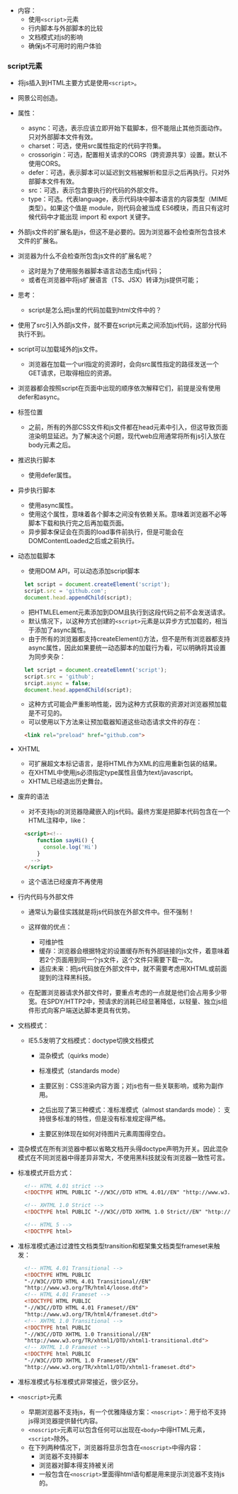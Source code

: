 - 内容：
  - 使用`<script>`元素
  - 行内脚本与外部脚本的比较
  - 文档模式对js的影响
  - 确保js不可用时的用户体验

### script元素
- 将js插入到HTML主要方式是使用`<script>`。
- 网景公司创造。

- 属性：
  - async：可选，表示应该立即开始下载脚本，但不能阻止其他页面动作。只对外部脚本文件有效。
  - charset：可选，使用src属性指定的代码字符集。
  - crossorigin：可选，配置相关请求的CORS（跨资源共享）设置。默认不使用CORS。
  - defer：可选，表示脚本可以延迟到文档被解析和显示之后再执行。只对外部脚本文件有效。
  - src：可选，表示包含要执行的代码的外部文件。
  - type：可选。代表language，表示代码块中脚本语言的内容类型（MIME类型）。如果这个值是 module，则代码会被当成 ES6模块，而且只有这时候代码中才能出现 import 和 export 关键字。

- 外部js文件的扩展名是js，但这不是必要的。因为浏览器不会检查所包含技术文件的扩展名。
  
- 浏览器为什么不会检查所包含js文件的扩展名呢？
  - 这时是为了使用服务器脚本语言动态生成js代码；
  - 或者在浏览器中将js扩展语言（TS、JSX）转译为js提供可能；

- 思考：
  - script是怎么把js里的代码加载到html文件中的？

- 使用了src引入外部js文件，就不要在script元素之间添加js代码，这部分代码执行不到。

- script可以加载域外的js文件。
  - 浏览器在加载一个url指定的资源时，会向src属性指定的路径发送一个GET请求，已取得相应的资源。
- 浏览器都会按照script在页面中出现的顺序依次解释它们，前提是没有使用defer和async。

- 标签位置
  - 之前，所有的外部CSS文件和js文件都在head元素中引入，但这导致页面渲染明显延迟。为了解决这个问题，现代web应用通常将所有js引入放在body元素之后。

- 推迟执行脚本
  - 使用defer属性。

- 异步执行脚本
  - 使用async属性。
  - 使用这个属性，意味着各个脚本之间没有依赖关系。意味着浏览器不必等脚本下载和执行完之后再加载页面。
  - 异步脚本保证会在页面的load事件前执行，但是可能会在DOMContentLoaded之后或之前执行。

- 动态加载脚本
  - 使用DOM API，可以动态添加script脚本
  ```js
    let script = document.createElement('script');
    script.src = 'github.com';
    document.head.appendChild(script);
  ```
  - 把HTMLELement元素添加到DOM且执行到这段代码之前不会发送请求。
  - 默认情况下，以这种方式创建的`<script>`元素是以异步方式加载的，相当于添加了async属性。
  - 由于所有的浏览器都支持createElement()方法，但不是所有浏览器都支持async属性，因此如果要统一动态脚本的加载行为看，可以明确将其设置为同步夹杂：
  ```js
    let script = document.createElemnt('script');
    script.src = 'github';
    srcipt.async = false;
    document.head.appendChild(script);
  ```
  - 这种方式可能会严重影响性能，因为这种方式获取的资源对浏览器预加载是不可见的。
  - 可以使用以下方法来让预加载器知道这些动态请求文件的存在：
  ```html
    <link rel="preload" href="github.com">
  ```

- XHTML
  - 可扩展超文本标记语言，是将HTML作为XML的应用重新包装的结果。
  - 在XHTML中使用js必须指定type属性且值为text/javascript。
  - XHTML已经退出历史舞台。

- 废弃的语法
  - 对不支持js的浏览器隐藏嵌入的js代码。最终方案是把脚本代码包含在一个HTML注释中，like：
  ```html
    <script><!--
        function sayHi() {
          console.log('Hi')
        }
      -->
    </script>
  ```
  - 这个语法已经废弃不再使用

- 行内代码与外部文件
  - 通常认为最佳实践就是将js代码放在外部文件中。但不强制！
  - 这样做的优点：
    - 可维护性
    - 缓存：浏览器会根据特定的设置缓存所有外部链接的js文件，着意味着若2个页面用到同一个js文件，这个文件只需要下载一次。
    - 适应未来：把js代码放在外部文件中，就不需要考虑用XHTML或前面提到的注释黑科技。

  - 在配置浏览器请求外部文件时，要重点考虑的一点就是他们会占用多少带宽。在SPDY/HTTP2中，预请求的消耗已经显著降低，以轻量、独立js组件形式向客户端送达脚本更具有优势。

- 文档模式：
  - IE5.5发明了文档模式：doctype切换文档模式
    - 混杂模式（quirks mode）
    - 标准模式（standards mode）
    - 主要区别：CSS渲染内容方面；对js也有一些关联影响，或称为副作用。

    - 之后出现了第三种模式：准标准模式（almost standards mode）： 支持很多标准的特性，但是没有标准规定得严格。
    - 主要区别体现在如何对待图片元素周围得空白。

- 混杂模式在所有浏览器中都以省略文档开头得doctype声明为开关。因此混杂模式在不同浏览器中得差异非常大，不使用黑科技就没有浏览器一致性可言。

- 标准模式开启方式：
  ```html
    <!-- HTML 4.01 strict -->
    <!DOCTYPE HTML PUBLIC "-//W3C//DTD HTML 4.01//EN" "http://www.w3.org/TR/html4/strict.dtd">

    <!-- XHTML 1.0 Strict -->
    <!DOCTYPE html PUBLIC "-//W3C//DTD XHTML 1.0 Strict//EN" "http://www.w3.org//TR/xhtml1/DTD/xhtml1-strict.dtd">

    <!-- HTML 5 -->
    <!DOCTYPE html>
  ```

- 准标准模式通过过渡性文档类型transition和框架集文档类型frameset来触发：
  ```html
    <!-- HTML 4.01 Transitional -->
    <!DOCTYPE HTML PUBLIC
    "-//W3C//DTD HTML 4.01 Transitional//EN"
    "http://www.w3.org/TR/html4/loose.dtd">
    <!-- HTML 4.01 Frameset -->
    <!DOCTYPE HTML PUBLIC
    "-//W3C//DTD HTML 4.01 Frameset//EN"
    "http://www.w3.org/TR/html4/frameset.dtd">
    <!-- XHTML 1.0 Transitional -->
    <!DOCTYPE html PUBLIC
    "-//W3C//DTD XHTML 1.0 Transitional//EN"
    "http://www.w3.org/TR/xhtml1/DTD/xhtml1-transitional.dtd">
    <!-- XHTML 1.0 Frameset -->
    <!DOCTYPE html PUBLIC
    "-//W3C//DTD XHTML 1.0 Frameset//EN"
    "http://www.w3.org/TR/xhtml1/DTD/xhtml1-frameset.dtd">
  ```

- 准标准模式与标准模式非常接近，很少区分。

- `<noscript>`元素
  - 早期浏览器不支持js，有一个优雅降级方案：`<noscript>`：用于给不支持js得浏览器提供替代内容。
  - `<noscript>`元素可以包含任何可以出现在`<body>`中得HTML元素，`<script>`除外。
  - 在下列两种情况下，浏览器将显示包含在`<noscript>`中得内容：
    - 浏览器不支持脚本
    - 浏览器对脚本得支持被关闭
    - 一般包含在`<noscript>`里面得html语句都是用来提示浏览器不支持js的。
